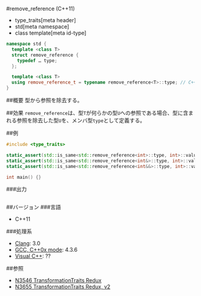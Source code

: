 #remove_reference (C++11)
* type_traits[meta header]
* std[meta namespace]
* class template[meta id-type]

```cpp
namespace std {
  template <class T>
  struct remove_reference {
    typedef … type;
  };

  template <class T>
  using remove_reference_t = typename remove_reference<T>::type; // C++14
}
```

##概要
型から参照を除去する。


##効果
`remove_reference`は、型`T`が何らかの型`U`への参照である場合、型に含まれる参照を除去した型`U`を、メンバ型`type`として定義する。


##例
```cpp
#include <type_traits>

static_assert(std::is_same<std::remove_reference<int>::type, int>::value, "transform int to int");
static_assert(std::is_same<std::remove_reference<int&>::type, int>::value, "transform int& to int");
static_assert(std::is_same<std::remove_reference<int&&>::type, int>::value, "transform int&& to int");

int main() {}
```

###出力
```
```

##バージョン
###言語
- C++11

###処理系
- [Clang](/implementation.md#clang): 3.0
- [GCC, C++0x mode](/implementation.md#gcc): 4.3.6
- [Visual C++](/implementation.md#visual_cpp): ??


##参照
- [N3546 TransformationTraits Redux](http://www.open-std.org/jtc1/sc22/wg21/docs/papers/2013/n3546.pdf)
- [N3655 TransformationTraits Redux, v2](http://www.open-std.org/jtc1/sc22/wg21/docs/papers/2013/n3655.pdf)

